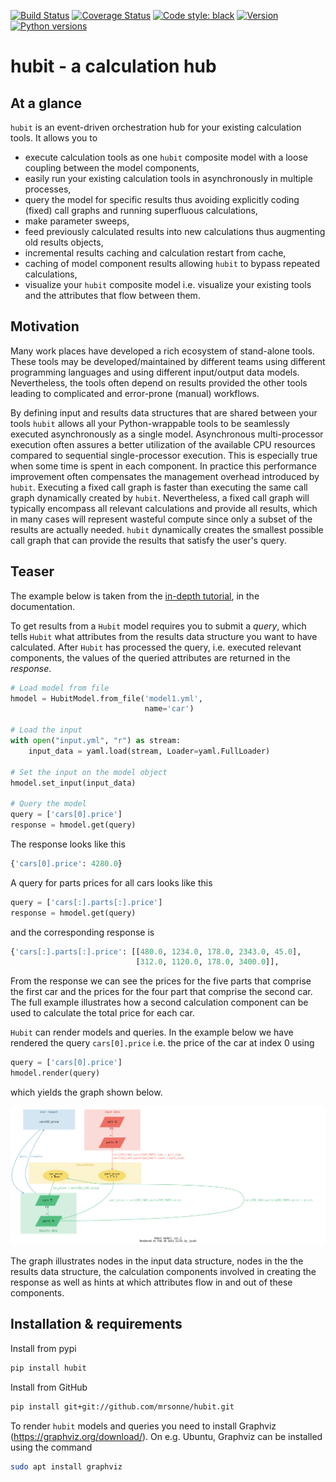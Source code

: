﻿[![Build Status](https://travis-ci.com/mrsonne/hubit.svg?branch=master)](https://travis-ci.com/mrsonne/hubit)
[![Coverage Status](https://coveralls.io/repos/github/mrsonne/hubit/badge.svg?branch=master)](https://coveralls.io/github/mrsonne/hubit?branch=master)
[![Code style: black](https://img.shields.io/badge/code%20style-black-000000.svg)](https://github.com/ambv/black)
[![Version](https://img.shields.io/pypi/v/hubit.svg)](https://pypi.python.org/pypi/hubit/)
[![Python versions](https://img.shields.io/pypi/pyversions/hubit.svg)](https://pypi.python.org/pypi/hubit/)

# hubit - a calculation hub  

## At a glance

`hubit` is an event-driven orchestration hub for your existing calculation tools. It allows you to 

- execute calculation tools as one `hubit` composite model with a loose coupling between the model components,
- easily run your existing calculation tools in asynchronously in multiple processes,
- query the model for specific results thus avoiding explicitly coding (fixed) call graphs and running superfluous calculations,
- make parameter sweeps,
- feed previously calculated results into new calculations thus augmenting old results objects,
- incremental results caching and calculation restart from cache,
- caching of model component results allowing `hubit` to bypass repeated calculations,
- visualize your `hubit` composite model i.e. visualize your existing tools and the attributes that flow between them.

## Motivation
Many work places have developed a rich ecosystem of stand-alone tools. These tools may be developed/maintained by different teams using different programming languages and using different input/output data models. Nevertheless, the tools often depend on results provided the other tools leading to complicated and error-prone (manual) workflows.

By defining input and results data structures that are shared between your tools `hubit` allows all your Python-wrappable tools to be seamlessly executed asynchronously as a single model. Asynchronous multi-processor execution often assures a better utilization of the available CPU resources compared to sequential single-processor execution. This is especially true when some time is spent in each component. In practice this performance improvement often compensates the management overhead introduced by `hubit`.
Executing a fixed call graph is faster than executing the same call graph dynamically created by `hubit`. Nevertheless, a fixed call graph will typically encompass all relevant calculations and provide all results, which in many cases will represent wasteful compute since only a subset of the results are actually needed. `hubit` dynamically creates the smallest possible call graph that can provide the results that satisfy the user's query.  

## Teaser

The example below is taken from the [in-depth tutorial](https://mrsonne.github.io/hubit/examples/), in the documentation. 

To get results from a `Hubit` model requires you to submit a _query_, which tells `Hubit` what attributes from the results data structure you want to have calculated. After `Hubit` has processed the query, i.e. executed relevant components, the values of the queried attributes are returned in the _response_.

```python
# Load model from file
hmodel = HubitModel.from_file('model1.yml',
                              name='car')

# Load the input
with open("input.yml", "r") as stream:
    input_data = yaml.load(stream, Loader=yaml.FullLoader)

# Set the input on the model object
hmodel.set_input(input_data)

# Query the model
query = ['cars[0].price']
response = hmodel.get(query)
```

The response looks like this

```python
{'cars[0].price': 4280.0}
```

A query for parts prices for all cars looks like this

```python
query = ['cars[:].parts[:].price']
response = hmodel.get(query)
```

and the corresponding response is

```python
{'cars[:].parts[:].price': [[480.0, 1234.0, 178.0, 2343.0, 45.0],
                            [312.0, 1120.0, 178.0, 3400.0]],
```

From the response we can see the prices for the five parts that comprise the first car and the 
prices for the four part that comprise the second car. The full example illustrates how a second calculation component can be used to calculate the total price for each car.

`Hubit` can render models and queries. In the example below we have rendered the query `cars[0].price` i.e. the price of the car at index 0 using 

```python
query = ['cars[0].price']
hmodel.render(query)
```

which yields the graph shown below.

<a target="_blank" rel="noopener noreferrer" href="https://github.com/mrsonne/hubit/blob/master/examples/car/images/query_car_2.png">
  <img src="https://github.com/mrsonne/hubit/raw/master/examples/car/images/query_car_2.png" width="1000" style="max-width:100%;">
</a>

The graph illustrates nodes in the input data structure, nodes in the the results data structure, the calculation components involved in creating the response as well as hints at which attributes flow in and out of these components.


## Installation & requirements

Install from pypi
```sh
pip install hubit
```


Install from GitHub
```sh
pip install git+git://github.com/mrsonne/hubit.git
```

To render `hubit` models and queries you need to install Graphviz (https://graphviz.org/download/). On e.g. Ubuntu, Graphviz can be installed using the command

```sh
sudo apt install graphviz
```

